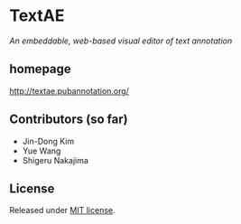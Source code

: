 TextAE
======

*An embeddable, web-based visual editor of text annotation*


homepage
--------

http://textae.pubannotation.org/


Contributors (so far)
---------------------

- Jin-Dong Kim
- Yue Wang
- Shigeru Nakajima


License
-------

Released under [MIT license](http://opensource.org/licenses/MIT).
